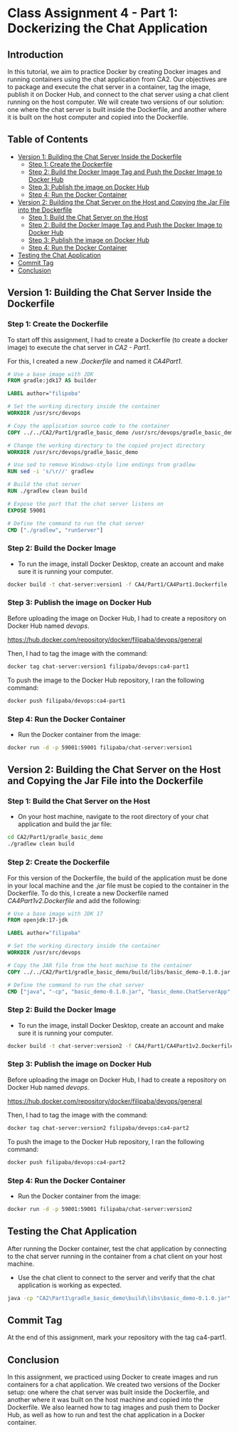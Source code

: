 # Class Assignment 4 - Part 1: Dockerizing the Chat Application

## Introduction
In this tutorial, we aim to practice Docker by creating Docker images and running containers using the chat application from CA2. 
Our objectives are to package and execute the chat server in a container, tag the image, publish it on Docker Hub, and connect to the chat server using a chat client running on the host computer. 
We will create two versions of our solution: one where the chat server is built inside the Dockerfile, and another where it is built on the host computer and copied into the Dockerfile.

## Table of Contents
- [Version 1: Building the Chat Server Inside the Dockerfile](#version-1-building-the-chat-server-inside-the-dockerfile)
    - [Step 1: Create the Dockerfile](#step-1-create-the-dockerfile)
    - [Step 2: Build the Docker Image Tag and Push the Docker Image to Docker Hub](#step-2-build-the-docker-image)
    - [Step 3: Publish the image on Docker Hub](#step-3-publish-the-image-on-docker-hub)
    - [Step 4: Run the Docker Container](#step-3-run-the-docker-container)
- [Version 2: Building the Chat Server on the Host and Copying the Jar File into the Dockerfile](#version-2-building-the-chat-server-on-the-host-and-copying-the-jar-file-into-the-dockerfile)
    - [Step 1: Build the Chat Server on the Host](#step-1-build-the-chat-server-on-the-host)
    - [Step 2: Build the Docker Image Tag and Push the Docker Image to Docker Hub](#step-2-build-the-docker-image-1)
    - [Step 3: Publish the image on Docker Hub](#step-3-publish-the-image-on-docker-hub-1)
    - [Step 4: Run the Docker Container](#step-4-run-the-docker-container-1)
- [Testing the Chat Application](#testing-the-chat-application)
- [Commit Tag](#commit-tag)
- [Conclusion](#conclusion)

## Version 1: Building the Chat Server Inside the Dockerfile

### Step 1: Create the Dockerfile
To start off this assignment, I had to create a Dockerfile (to create a docker image) to execute the chat server
in *CA2 - Part1*.

For this, I created a new *.Dockerfile* and named it *CA4Part1*.
```Dockerfile
# Use a base image with JDK
FROM gradle:jdk17 AS builder

LABEL author="filipaba"

# Set the working directory inside the container
WORKDIR /usr/src/devops

# Copy the application source code to the container
COPY ../../CA2/Part1/gradle_basic_demo /usr/src/devops/gradle_basic_demo

# Change the working directory to the copied project directory
WORKDIR /usr/src/devops/gradle_basic_demo

# Use sed to remove Windows-style line endings from gradlew
RUN sed -i 's/\r//' gradlew

# Build the chat server
RUN ./gradlew clean build

# Expose the port that the chat server listens on
EXPOSE 59001

# Define the command to run the chat server
CMD ["./gradlew", "runServer"]
```

### Step 2: Build the Docker Image
- To run the image, install Docker Desktop, create an account and make sure it is running your computer.
```bash
docker build -t chat-server:version1 -f CA4/Part1/CA4Part1.Dockerfile  .
```

### Step 3:  Publish the image on Docker Hub
Before uploading the image on Docker Hub, I had to create a repository on Docker Hub named *devops*.

https://hub.docker.com/repository/docker/filipaba/devops/general

Then, I had to tag the image with the command:
```bash
docker tag chat-server:version1 filipaba/devops:ca4-part1
```

To push the image to the Docker Hub repository, I ran the following command:
```bash
docker push filipaba/devops:ca4-part1
```

### Step 4: Run the Docker Container
- Run the Docker container from the image:
```bash 
docker run -d -p 59001:59001 filipaba/chat-server:version1
```

## Version 2: Building the Chat Server on the Host and Copying the Jar File into the Dockerfile
### Step 1: Build the Chat Server on the Host
- On your host machine, navigate to the root directory of your chat application and build the jar file:
```bash
cd CA2/Part1/gradle_basic_demo
./gradlew clean build
```

### Step 2: Create the Dockerfile
For this version of the Dockerfile, the build of the application must be done in your local machine and the
*.jar* file must be copied to the container in the Dockerfile.
To do this, I create a new Dockerfile named *CA4Part1v2.Dockerfile* and add the following:
```Dockerfile
# Use a base image with JDK 17
FROM openjdk:17-jdk

LABEL author="filipaba"

# Set the working directory inside the container
WORKDIR /usr/src/devops

# Copy the JAR file from the host machine to the container
COPY ../../CA2/Part1/gradle_basic_demo/build/libs/basic_demo-0.1.0.jar /usr/src/devops/basic_demo-0.1.0.jar

# Define the command to run the chat server
CMD ["java", "-cp", "basic_demo-0.1.0.jar", "basic_demo.ChatServerApp", "59001"]
```

### Step 2: Build the Docker Image
- To run the image, install Docker Desktop, create an account and make sure it is running your computer.
```bash
docker build -t chat-server:version2 -f CA4/Part1/CA4Part1v2.Dockerfile .
```

### Step 3:  Publish the image on Docker Hub
Before uploading the image on Docker Hub, I had to create a repository on Docker Hub named *devops*.

https://hub.docker.com/repository/docker/filipaba/devops/general

Then, I had to tag the image with the command:
```bash
docker tag chat-server:version2 filipaba/devops:ca4-part2
```

To push the image to the Docker Hub repository, I ran the following command:
```bash
docker push filipaba/devops:ca4-part2
```

### Step 4: Run the Docker Container
- Run the Docker container from the image:
```bash 
docker run -d -p 59001:59001 filipaba/chat-server:version2
```

## Testing the Chat Application
After running the Docker container, test the chat application by connecting to the chat server running in the container from a chat client on your host machine.
- Use the chat client to connect to the server and verify that the chat application is working as expected.
```bash 
java -cp "CA2\Part1\gradle_basic_demo\build\libs\basic_demo-0.1.0.jar" basic_demo.ChatClientApp localhost 59001
```

## Commit Tag
At the end of this assignment, mark your repository with the tag ca4-part1.

## Conclusion
In this assignment, we practiced using Docker to create images and run containers for a chat application. 
We created two versions of the Docker setup: one where the chat server was built inside the Dockerfile, and another where it was built on the host machine and copied into the Dockerfile. 
We also learned how to tag images and push them to Docker Hub, as well as how to run and test the chat application in a Docker container.



